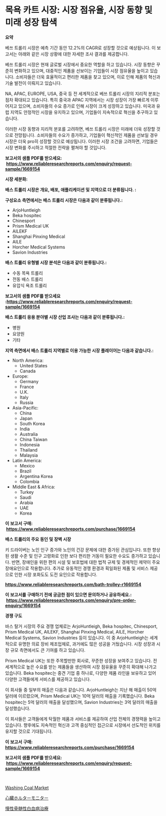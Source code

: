 <p><h1>목욕 카트 시장: 시장 점유율, 시장 동향 및 미래 성장 탐색</h1></p><p><strong>요약</strong></p>
<p><p>베쓰 트롤리 시장은 예측 기간 동안 12.2%의 CAGR로 성장할 것으로 예상됩니다. 이 보고서는 아래와 같은 시장 상황에 대한 자세한 조사 결과를 제공합니다.</p><p>베쓰 트롤리 시장은 현재 글로벌 시장에서 중요한 역할을 하고 있습니다. 시장 동향은 꾸준히 변화하고 있으며, 대중적인 제품을 선보이는 기업들이 시장 점유율을 높이고 있습니다. 소비자들은 더욱 효율적이고 편리한 제품을 찾고 있으며, 이로 인해 제품의 혁신과 기술 발전이 이뤄지고 있습니다.</p><p>NA, APAC, EUROPE, USA, 중국 등 전 세계적으로 베쓰 트롤리 시장의 지리적 분포는 점차 확대되고 있습니다. 특히 중국과 APAC 지역에서는 시장 성장이 가장 빠르게 이루어지고 있으며, 소비자들의 수요 증가로 인해 시장이 크게 성장하고 있습니다. 미국과 유럽 지역도 안정적인 시장을 유지하고 있으며, 기업들이 지속적으로 혁신을 추구하고 있습니다.</p><p>이러한 시장 동향과 지리적 분포를 고려하면, 베쓰 트롤리 시장은 미래에 더욱 성장할 것으로 전망됩니다. 소비자들의 수요가 증가하고, 기업들이 혁신적인 제품을 선보일 경우 시장은 더욱 pro히 성장할 것으로 예상됩니다. 이러한 시장 조건을 고려하면, 기업들은 시장 변화를 주시하고 적절한 전략을 펼쳐야 할 것입니다.</p></p>
<p><strong>보고서의 샘플 PDF를 받으세요: &nbsp;<a href="https://www.reliableresearchreports.com/enquiry/request-sample/1669154">https://www.reliableresearchreports.com/enquiry/request-sample/1669154</a></strong></p>
<p><strong>시장 세분화:</strong></p>
<p><strong> 배스 트롤리 시장은 개요, 배포, 애플리케이션 및 지역으로 더 분류됩니다. :</strong></p>
<p><strong>구성요소 측면에서는 배스 트롤리 시장은 다음과 같이 분류됩니다.:</strong></p>
<p><ul><li>ArjoHuntleigh</li><li>Beka hospitec</li><li>Chinesport</li><li>Prism Medical UK</li><li>AILEKF</li><li>Shanghai Pinxing Medical</li><li>AILE</li><li>Horcher Medical Systems</li><li>Savion Industries</li></ul></p>
<p><strong> 배스 트롤리 유형별 시장 분석은 다음과 같이 분류됩니다.:</strong></p>
<p><ul><li>수동 목욕 트롤리</li><li>전동 배스 트롤리</li><li>유압식 욕조 트롤리</li></ul></p>
<p><strong>보고서의 샘플 PDF를 받으세요 :<a href="https://www.reliableresearchreports.com/enquiry/request-sample/1669154">https://www.reliableresearchreports.com/enquiry/request-sample/1669154</a></strong></p>
<p><strong> 배스 트롤리 응용 분야별 시장 산업 조사는 다음과 같이 분류됩니다.:</strong></p>
<p><ul><li>병원</li><li>요양원</li><li>기타</li></ul></p>
<p><strong>지역 측면에서 배스 트롤리 지역별로 이용 가능한 시장 플레이어는 다음과 같습니다.:</strong></p>
<p><ul>
    <li>
        North America:
        <ul>
            <li>United States</li>
            <li>Canada</li>
        </ul>
    </li>
    <li>
        Europe:
        <ul>
            <li>Germany</li>
            <li>France</li>
            <li>U.K.</li>
            <li>Italy</li>
            <li>Russia</li>
        </ul>
    </li>
    <li>
        Asia-Pacific:
        <ul>
            <li>China</li>
            <li>Japan</li>
            <li>South Korea</li>
            <li>India</li>
            <li>Australia</li>
            <li>China Taiwan</li>
            <li>Indonesia</li>
            <li>Thailand</li>
            <li>Malaysia</li>
        </ul>
    </li>
    <li>
        Latin America:
        <ul>
            <li>Mexico</li>
            <li>Brazil</li>
            <li>Argentina Korea</li>
            <li>Colombia</li>
        </ul>
    </li>
    <li>
        Middle East & Africa:
        <ul>
            <li>Turkey</li>
            <li>Saudi</li>
            <li>Arabia</li>
            <li>UAE</li>
            <li>Korea</li>
        </ul>
    </li>
    </ul></p>
<p><strong>이 보고서 구매: &nbsp;<a href="https://www.reliableresearchreports.com/purchase/1669154">https://www.reliableresearchreports.com/purchase/1669154</a></strong></p>
<p><strong>배스 트롤리의 주요 동인 및 장벽 시장</strong></p>
<p><p>키 드라이버는 노인 인구 증가와 노인의 건강 문제에 대한 증가된 관심입니다. 또한 향상된 생활 수준 및 인구 고령화로 인한 보다 편리한 거동이 필요한 수요도 증가하고 있습니다. 반면, 장애인을 위한 편의 시설 및 보호법에 대한 법적 규제 및 경제적인 제약이 주요 장애요인으로 작용합니다. 추가로 유동적인 경쟁 환경과 획일화된 제품 및 서비스 제공으로 인한 시장 포화도도 도전 요인으로 작용합니다.</p></p>
<p><strong><a href="https://www.reliableresearchreports.com/bath-trolley-r1669154">https://www.reliableresearchreports.com/bath-trolley-r1669154</a></strong></p>
<p><strong>이 보고서를 구매하기 전에 궁금한 점이 있으면 문의하거나 공유하세요.: &nbsp;<a href="https://www.reliableresearchreports.com/enquiry/pre-order-enquiry/1669154">https://www.reliableresearchreports.com/enquiry/pre-order-enquiry/1669154</a></strong></p>
<p><strong>경쟁 구도</strong></p>
<p><p>바스 탈거 시장의 주요 경쟁 업체로는 ArjoHuntleigh, Beka hospitec, Chinesport, Prism Medical UK, AILEKF, Shanghai Pinxing Medical, AILE, Horcher Medical Systems, Savion Industries 등이 있습니다. 이 중 ArjoHuntleigh는 세계적으로 유명한 의료 장비 제조업체로, 과거에도 많은 성공을 거뒀습니다. 시장 성장과 시장 규모 측면에서도 큰 기여를 하고 있습니다.</p><p>Prism Medical UK는 또한 주목할만한 회사로, 꾸준한 성장을 보여주고 있습니다. 전 세계적으로 높은 수요를 받는 제품들을 생산하여 시장 점유율을 꾸준히 확대해 나가고 있습니다. Beka hospitec는 중견 기업 중 하나로, 다양한 제품 라인을 보유하고 있어 다양한 고객들에게 서비스를 제공하고 있습니다.</p><p>이 회사들 중 일부의 매출은 다음과 같습니다. ArjoHuntleigh는 지난 해 매출이 50억 달러에 이르렀으며, Prism Medical UK는 10억 달러의 매출을 기록했습니다. Beka hospitec는 5억 달러의 매출을 달성했으며, Savion Industries는 3억 달러의 매출을 달성했습니다.</p><p>이 회사들은 고객들에게 탁월한 제품과 서비스를 제공하여 산업 전체의 경쟁력을 높이고 있습니다. 향후에도 지속적인 혁신과 고객 중심적인 접근으로 시장에서 선도적인 위치를 유지할 것으로 기대됩니다.</p></p>
<p><strong>이 보고서 구매: &nbsp; <a href="https://www.reliableresearchreports.com/purchase/1669154">https://www.reliableresearchreports.com/purchase/1669154</a></strong></p>
<p><strong>보고서의 샘플 PDF를 받으세요: &nbsp;<a href="https://www.reliableresearchreports.com/enquiry/request-sample/1669154">https://www.reliableresearchreports.com/enquiry/request-sample/1669154</a></strong><strong></strong></p>
<p>&nbsp;</p>
<p><p><a href="https://cute-banjo-8ca.notion.site/Washing-Coal-Market-A-Comprehensive-Report-of-its-Market-Share-Growth-Trends-2024-2031-706bb071946c4574a175bb83a9afd372">Washing Coal Market</a></p><p><a href="https://medium.com/@a.d.michael1/%E3%82%AB%E3%83%BC%E3%83%87%E3%82%A3%E3%82%A2%E3%83%83%E3%82%AF%E3%83%9B%E3%83%AB%E3%82%BF%E3%83%BC%E3%83%A2%E3%83%8B%E3%82%BF%E3%83%BC%E5%B8%82%E5%A0%B4%E8%AA%BF%E6%9F%BB%E3%83%AC%E3%83%9D%E3%83%BC%E3%83%88-%E3%81%9D%E3%81%AE%E6%AD%B4%E5%8F%B2%E3%81%A82031%E5%B9%B4%E3%81%BE%E3%81%A7%E3%81%AE%E4%BA%88%E6%B8%AC-78c03381111c">心臓ホルターモニター</a></p><p><a href="https://medium.com/@terrelliemann565620/%E6%85%A2%E6%80%A7%E9%AA%A8%E9%AB%84%E6%80%A7%E7%99%BD%E8%A1%80%E7%97%85%E6%B2%BB%E7%99%82%E5%B8%82%E5%A0%B4-%E5%B8%82%E5%A0%B4cagr-%E5%B8%82%E5%A0%B4%E3%83%88%E3%83%AC%E3%83%B3%E3%83%89-%E3%81%8A%E3%82%88%E3%81%B3%E6%88%90%E9%95%B7%E6%88%A6%E7%95%A5%E3%81%AB%E9%96%A2%E3%81%99%E3%82%8B%E6%B4%9E%E5%AF%9F-e03fa6c73476">慢性骨髄性白血病治療</a></p></p>